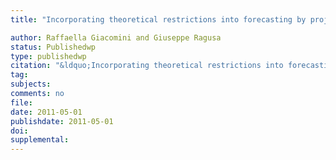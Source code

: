 ```yaml
---
title: "Incorporating theoretical restrictions into forecasting by projection methods"

author: Raffaella Giacomini and Giuseppe Ragusa
status: Publishedwp
type: publishedwp
citation: "&ldquo;Incorporating theoretical restrictions into forecasting by projection methods.&ldquo; CEPR discussion paper, No. 8604"
tag:
subjects:
comments: no
file: 
date: 2011-05-01
publishdate: 2011-05-01
doi: 
supplemental: 
---
```



